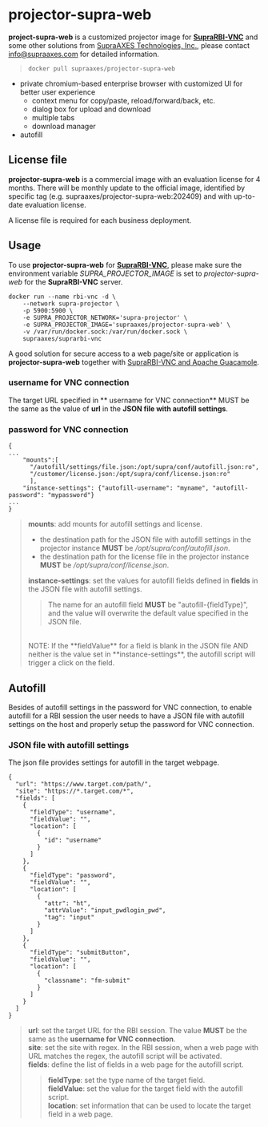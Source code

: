 # projector-supra-web

**project-supra-web** is a customized projector image for [**SupraRBI-VNC**](https://github.com/supraaxes/suprarbi-vnc) and some other solutions from [SupraAXES Technologies, Inc.](https://www.supraaxes.com), please contact info@supraaxes.com for detailed information. 

> ```
> docker pull supraaxes/projector-supra-web
> ```

- private chromium-based enterprise browser with customized UI for better user experience
    - context menu for copy/paste, reload/forward/back, etc.
    - dialog box for upload and download
    - multiple tabs
    - download manager
- autofill

## License file
**projector-supra-web** is a commercial image with an evaluation license for 4 months. There will be monthly update to the official image, identified by specific tag (e.g. supraaxes/projector-supra-web:202409) and with up-to-date evaluation license.

A license file is required for each business deployment.


## Usage
To use **projector-supra-web** for [**SupraRBI-VNC**](https://github.com/supraaxes/suprarbi-vnc), please make sure the environment variable *SUPRA_PROJECTOR_IMAGE* is set to *projector-supra-web* for the **SupraRBI-VNC** server.

```
docker run --name rbi-vnc -d \
    --network supra-projector \
	-p 5900:5900 \
	-e SUPRA_PROJECTOR_NETWORK='supra-projector' \
	-e SUPRA_PROJECTOR_IMAGE='supraaxes/projector-supra-web' \
	-v /var/run/docker.sock:/var/run/docker.sock \
	supraaxes/suprarbi-vnc
```

A good solution for secure access to a web page/site or application is **projector-supra-web** together with [SupraRBI-VNC and Apache Guacamole](guacamole.md).

### username for VNC connection
The target URL specified in ** username for VNC connection** MUST be the same as the value of **url** in the **JSON file with autofill settings**.

### password for VNC connection
```
{
...
    "mounts":[
      "/autofill/settings/file.json:/opt/supra/conf/autofill.json:ro",
      "/customer/license.json:/opt/supra/conf/license.json:ro"
      ], 
    "instance-settings": {"autofill-username": "myname", "autofill-password": "mypassword"}
...
}
```
> **mounts**: add mounts for autofill settings and license.
> - the destination path for the JSON file with autofill settings in the projector instance **MUST** be  */opt/supra/conf/autofill.json*.<br>
> - the destination path for the license file in the projector instance **MUST** be  */opt/supra/conf/license.json*.<br>
>
> **instance-settings**: set the values for autofill fields defined in **fields** in the JSON file with autofill settings.<br>
>> The name for an autofill field **MUST** be "autofill-{fieldType}", and the value will overwrite the default value specified in the JSON file.<br> 
> <br>
> NOTE: If the **fieldValue** for a field is blank in the JSON file AND neither is the value set in **instance-settings**, the autofill script will trigger a click on the field.


## Autofill 
Besides of autofill settings in the password for VNC connection, to enable autofill for a RBI session the user needs to have a JSON file with autofill settings on the host and properly setup the password for VNC connection.

### JSON file with autofill settings
The json file provides settings for autofill in the target webpage. 

```
{
  "url": "https://www.target.com/path/",
  "site": "https://*.target.com/*",
  "fields": [
    {
      "fieldType": "username",
      "fieldValue": "",
      "location": [
        {
          "id": "username"
        }
      ]
    },
    {
      "fieldType": "password",
      "fieldValue": "",
      "location": [
        {
          "attr": "ht",
          "attrValue": "input_pwdlogin_pwd",
          "tag": "input"
        }
      ]
    },
    {
      "fieldType": "submitButton",
      "fieldValue": "",
      "location": [
        {
          "classname": "fm-submit"
        }
      ]
    }
  ]
}
```
> **url**: set the target URL for the RBI session. The value **MUST** be the same as the **username for VNC connection**.<br>
> **site**: set the site with regex. In the RBI session, when a web page with URL matches the regex, the autofill script will be activated.<br>
> **fields**: define the list of fields in a web page for the autofill script.<br>   
>> **fieldType**: set the type name of the target field.<br>
>> **fieldValue**: set the value for the target field with the autofill script. <br>
>> **location**: set information that can be used to locate the target field in a web page.<br>

